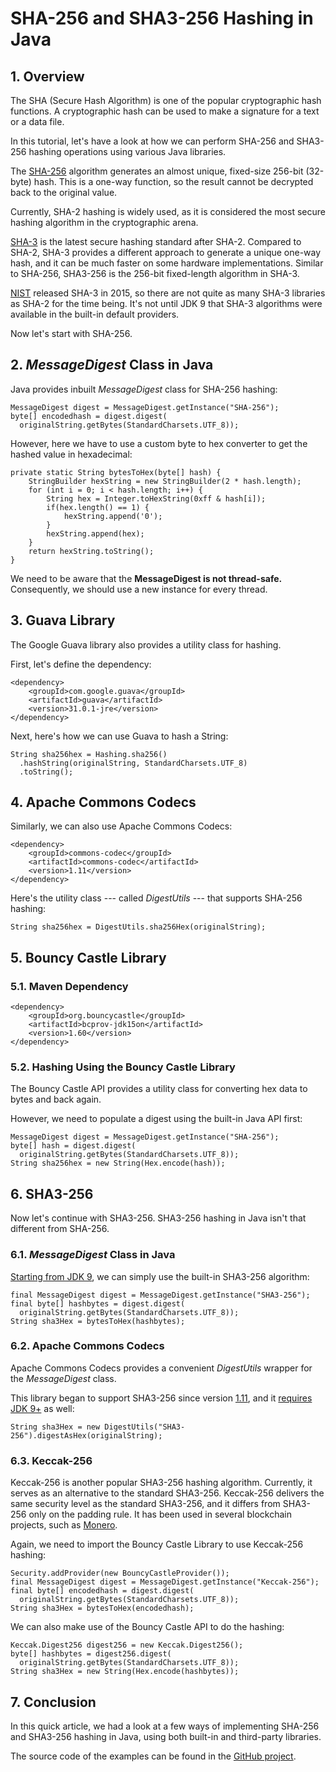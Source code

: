 
SHA-256 and SHA3-256 Hashing in Java 
====================================


**1. Overview** 
---------------------------------------------------------------------------------------




The SHA (Secure Hash Algorithm) is one of the popular cryptographic hash
functions. A cryptographic hash can be used to make a signature for a
text or a data file.

In this tutorial, let\'s have a look at how we can perform SHA-256 and
SHA3-256 hashing operations using various Java libraries.

The [SHA-256](https://en.wikipedia.org/wiki/SHA-2) algorithm generates
an almost unique, fixed-size 256-bit (32-byte) hash. This is a one-way
function, so the result cannot be decrypted back to the original value.

Currently, SHA-2 hashing is widely used, as it is considered the most
secure hashing algorithm in the cryptographic arena.

[SHA-3](https://en.wikipedia.org/wiki/SHA-3) is the latest secure
hashing standard after SHA-2. Compared to SHA-2, SHA-3 provides a
different approach to generate a unique one-way hash, and it can be much
faster on some hardware implementations. Similar to SHA-256, SHA3-256 is
the 256-bit fixed-length algorithm in SHA-3.











[NIST](https://csrc.nist.gov/projects/hash-functions) released SHA-3 in
2015, so there are not quite as many SHA-3 libraries as SHA-2 for the
time being. It\'s not until JDK 9 that SHA-3 algorithms were available
in the built-in default providers.

Now let\'s start with SHA-256.




**2. *MessageDigest* Class in Java**  
-----------------------------------------------------




Java provides inbuilt *MessageDigest* class for SHA-256 hashing:

    MessageDigest digest = MessageDigest.getInstance("SHA-256");
    byte[] encodedhash = digest.digest(
      originalString.getBytes(StandardCharsets.UTF_8));

However, here we have to use a custom byte to hex converter to get the
hashed value in hexadecimal:

    private static String bytesToHex(byte[] hash) {
        StringBuilder hexString = new StringBuilder(2 * hash.length);
        for (int i = 0; i < hash.length; i++) {
            String hex = Integer.toHexString(0xff & hash[i]);
            if(hex.length() == 1) {
                hexString.append('0');
            }
            hexString.append(hex);
        }
        return hexString.toString();
    }

We need to be aware that the **MessageDigest is not thread-safe.**
Consequently, we should use a new instance for every thread.











**3. Guava Library** 
-----------------------------------




The Google Guava library also provides a utility class for hashing.

First, let\'s define the dependency:

    <dependency>
        <groupId>com.google.guava</groupId>
        <artifactId>guava</artifactId>
        <version>31.0.1-jre</version>
    </dependency>

Next, here\'s how we can use Guava to hash a String:

    String sha256hex = Hashing.sha256()
      .hashString(originalString, StandardCharsets.UTF_8)
      .toString();

**4. Apache Commons Codecs** 
--------------------------------------------




Similarly, we can also use Apache Commons Codecs:

    <dependency>
        <groupId>commons-codec</groupId>
        <artifactId>commons-codec</artifactId>
        <version>1.11</version>
    </dependency>

Here\'s the utility class --- called *DigestUtils* --- that supports
SHA-256 hashing:











    String sha256hex = DigestUtils.sha256Hex(originalString);

**5. Bouncy Castle Library** 
-------------------------------------------




### **5.1. Maven Dependency** 




    <dependency>
        <groupId>org.bouncycastle</groupId>
        <artifactId>bcprov-jdk15on</artifactId>
        <version>1.60</version>
    </dependency>

### **5.2. Hashing Using the Bouncy Castle Library** 




The Bouncy Castle API provides a utility class for converting hex data
to bytes and back again.

However, we need to populate a digest using the built-in Java API first:

    MessageDigest digest = MessageDigest.getInstance("SHA-256");
    byte[] hash = digest.digest(
      originalString.getBytes(StandardCharsets.UTF_8));
    String sha256hex = new String(Hex.encode(hash));

**6. SHA3-256** 
---------------------------------------------------------------------------------------




Now let\'s continue with SHA3-256. SHA3-256 hashing in Java isn\'t that
different from SHA-256.

### **6.1. *MessageDigest* Class in Java** 




[Starting from JDK
9](https://docs.oracle.com/javase/9/security/oracleproviders.htm#JSSEC-GUID-3A80CC46-91E1-4E47-AC51-CB7B782CEA7D),
we can simply use the built-in SHA3-256 algorithm:

    final MessageDigest digest = MessageDigest.getInstance("SHA3-256");
    final byte[] hashbytes = digest.digest(
      originalString.getBytes(StandardCharsets.UTF_8));
    String sha3Hex = bytesToHex(hashbytes);

### **6.2. Apache Commons Codecs** 




Apache Commons Codecs provides a convenient *DigestUtils* wrapper for
the *MessageDigest* class.

This library began to support SHA3-256 since version
[1.11](https://search.maven.org/artifact/commons-codec/commons-codec/1.11/jar),
and it [requires JDK
9+](https://commons.apache.org/proper/commons-codec/apidocs/org/apache/commons/codec/digest/MessageDigestAlgorithms.html#SHA3_256)
as well:

    String sha3Hex = new DigestUtils("SHA3-256").digestAsHex(originalString);

### **6.3. Keccak-256** 




Keccak-256 is another popular SHA3-256 hashing algorithm. Currently, it
serves as an alternative to the standard SHA3-256. Keccak-256 delivers
the same security level as the standard SHA3-256, and it differs from
SHA3-256 only on the padding rule. It has been used in several
blockchain projects, such as
[Monero](https://monerodocs.org/cryptography/keccak-256/).

Again, we need to import the Bouncy Castle Library to use Keccak-256
hashing:











    Security.addProvider(new BouncyCastleProvider());
    final MessageDigest digest = MessageDigest.getInstance("Keccak-256");
    final byte[] encodedhash = digest.digest(
      originalString.getBytes(StandardCharsets.UTF_8));
    String sha3Hex = bytesToHex(encodedhash);

We can also make use of the Bouncy Castle API to do the hashing:

    Keccak.Digest256 digest256 = new Keccak.Digest256();
    byte[] hashbytes = digest256.digest(
      originalString.getBytes(StandardCharsets.UTF_8));
    String sha3Hex = new String(Hex.encode(hashbytes));

**7. Conclusion** 
-------------------------------------------------------------------------------------------




In this quick article, we had a look at a few ways of implementing
SHA-256 and SHA3-256 hashing in Java, using both built-in and
third-party libraries.

The source code of the examples can be found in the [GitHub
project](https://github.com/fenago/java-tutorials/tree/master/core-java-modules/core-java-security-2).

